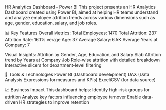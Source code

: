 HR Analytics Dashboard – Power BI
This project presents an HR Analytics Dashboard created using Power BI, aimed at helping HR teams understand and analyze employee attrition trends across various dimensions such as age, gender, education, salary, and job roles.

📊 Key Features
Overall Metrics:
Total Employees: 1470
Total Attrition: 237
Attrition Rate: 16.1%
verage Age: 37
Average Salary: 6.5K
Average Years at Company: 7

Visual Insights:
Attrition by Gender, Age, Education, and Salary Slab
Attrition trend by Years at Company
Job Role-wise attrition with detailed breakdown
Interactive slicers for department-level filtering

🔧 Tools & Technologies
Power BI (Dashboard development)
DAX (Data Analysis Expressions for measures and KPIs)
Excel/CSV (for data source)

📈 Business Impact
This dashboard helps:
Identify high-risk groups for attrition
Analyze key factors influencing employee turnover
Enable data-driven HR strategies to improve retention
